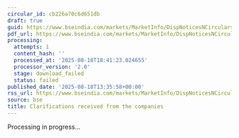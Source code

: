 ```yaml
---
circular_id: cb226a70c6d651db
draft: true
guid: https://www.bseindia.com/markets/MarketInfo/DispNoticesNCirculars.aspx?Noticeid={D3DAA49D-B905-4C81-B016-CCDD016100BF}&noticeno=20250818-50&dt=08/18/2025&icount=50&totcount=77&flag=0
pdf_url: https://www.bseindia.com/markets/MarketInfo/DispNoticesNCirculars.aspx?Noticeid={D3DAA49D-B905-4C81-B016-CCDD016100BF}&noticeno=20250818-50&dt=08/18/2025&icount=50&totcount=77&flag=0
processing:
  attempts: 1
  content_hash: ''
  processed_at: '2025-08-18T18:41:23.024655'
  processor_version: '2.0'
  stage: download_failed
  status: failed
published_date: '2025-08-18T13:35:58+00:00'
rss_url: https://www.bseindia.com/markets/MarketInfo/DispNoticesNCirculars.aspx?Noticeid={D3DAA49D-B905-4C81-B016-CCDD016100BF}&noticeno=20250818-50&dt=08/18/2025&icount=50&totcount=77&flag=0
source: bse
title: Clarifications received from the companies
---
```


Processing in progress...